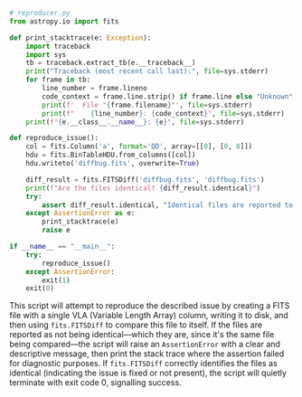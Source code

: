 ```python
# reproducer.py
from astropy.io import fits

def print_stacktrace(e: Exception):
    import traceback
    import sys
    tb = traceback.extract_tb(e.__traceback__)
    print("Traceback (most recent call last):", file=sys.stderr)
    for frame in tb:
        line_number = frame.lineno
        code_context = frame.line.strip() if frame.line else "Unknown"
        print(f'  File "{frame.filename}"', file=sys.stderr)
        print(f"    {line_number}: {code_context}", file=sys.stderr)
    print(f"{e.__class__.__name__}: {e}", file=sys.stderr)

def reproduce_issue():
    col = fits.Column('a', format='QD', array=[[0], [0, 0]])
    hdu = fits.BinTableHDU.from_columns([col])
    hdu.writeto('diffbug.fits', overwrite=True)

    diff_result = fits.FITSDiff('diffbug.fits', 'diffbug.fits')
    print(f"Are the files identical? {diff_result.identical}")
    try:
        assert diff_result.identical, "Identical files are reported to be different."
    except AssertionError as e:
        print_stacktrace(e)
        raise e

if __name__ == "__main__":
    try:
        reproduce_issue()
    except AssertionError:
        exit(1)
    exit(0)
```

This script will attempt to reproduce the described issue by creating a FITS file with a single VLA (Variable Length Array) column, writing it to disk, and then using `fits.FITSDiff` to compare this file to itself. If the files are reported as not being identical—which they are, since it's the same file being compared—the script will raise an `AssertionError` with a clear and descriptive message, then print the stack trace where the assertion failed for diagnostic purposes. If `fits.FITSDiff` correctly identifies the files as identical (indicating the issue is fixed or not present), the script will quietly terminate with exit code 0, signalling success.